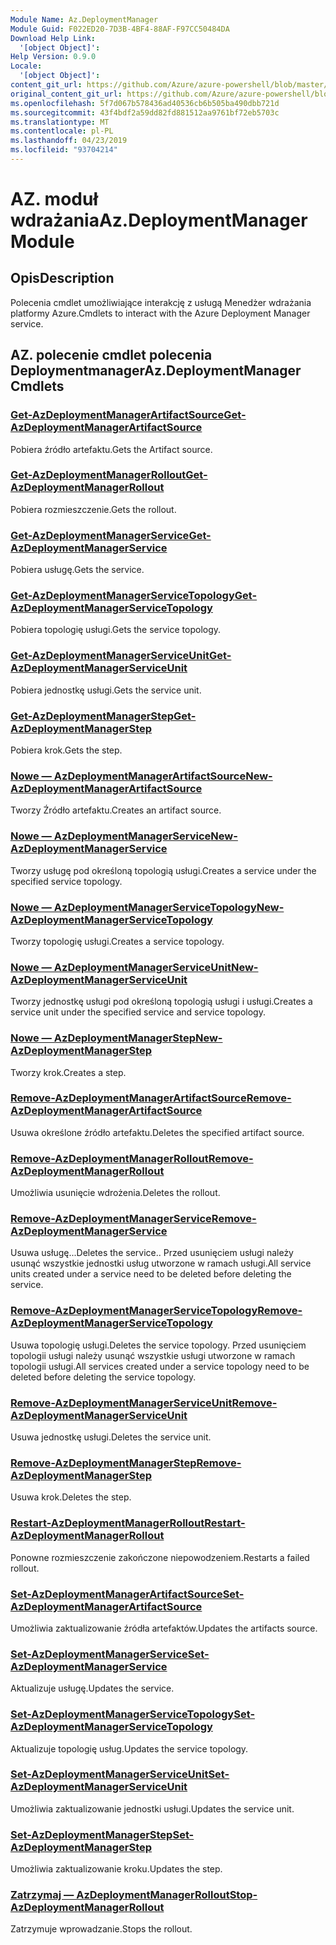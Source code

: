 ```yaml
---
Module Name: Az.DeploymentManager
Module Guid: F022ED20-7D3B-4BF4-88AF-F97CC50484DA
Download Help Link:
  '[object Object]': 
Help Version: 0.9.0
Locale:
  '[object Object]': 
content_git_url: https://github.com/Azure/azure-powershell/blob/master/src/DeploymentManager/DeploymentManager/help/Az.DeploymentManager.md
original_content_git_url: https://github.com/Azure/azure-powershell/blob/master/src/DeploymentManager/DeploymentManager/help/Az.DeploymentManager.md
ms.openlocfilehash: 5f7d067b578436ad40536cb6b505ba490dbb721d
ms.sourcegitcommit: 43f4bdf2a59dd82fd881512aa9761bf72eb5703c
ms.translationtype: MT
ms.contentlocale: pl-PL
ms.lasthandoff: 04/23/2019
ms.locfileid: "93704214"
---
```

# <span data-ttu-id="b276d-101">AZ. moduł wdrażania</span><span class="sxs-lookup"><span data-stu-id="b276d-101">Az.DeploymentManager Module</span></span>
## <span data-ttu-id="b276d-102">Opis</span><span class="sxs-lookup"><span data-stu-id="b276d-102">Description</span></span>
<span data-ttu-id="b276d-103">Polecenia cmdlet umożliwiające interakcję z usługą Menedżer wdrażania platformy Azure.</span><span class="sxs-lookup"><span data-stu-id="b276d-103">Cmdlets to interact with the Azure Deployment Manager service.</span></span>

## <span data-ttu-id="b276d-104">AZ. polecenie cmdlet polecenia Deploymentmanager</span><span class="sxs-lookup"><span data-stu-id="b276d-104">Az.DeploymentManager Cmdlets</span></span>
### [<span data-ttu-id="b276d-105">Get-AzDeploymentManagerArtifactSource</span><span class="sxs-lookup"><span data-stu-id="b276d-105">Get-AzDeploymentManagerArtifactSource</span></span>](Get-AzDeploymentManagerArtifactSource.md)
<span data-ttu-id="b276d-106">Pobiera źródło artefaktu.</span><span class="sxs-lookup"><span data-stu-id="b276d-106">Gets the Artifact source.</span></span>

### [<span data-ttu-id="b276d-107">Get-AzDeploymentManagerRollout</span><span class="sxs-lookup"><span data-stu-id="b276d-107">Get-AzDeploymentManagerRollout</span></span>](Get-AzDeploymentManagerRollout.md)
<span data-ttu-id="b276d-108">Pobiera rozmieszczenie.</span><span class="sxs-lookup"><span data-stu-id="b276d-108">Gets the rollout.</span></span>

### [<span data-ttu-id="b276d-109">Get-AzDeploymentManagerService</span><span class="sxs-lookup"><span data-stu-id="b276d-109">Get-AzDeploymentManagerService</span></span>](Get-AzDeploymentManagerService.md)
<span data-ttu-id="b276d-110">Pobiera usługę.</span><span class="sxs-lookup"><span data-stu-id="b276d-110">Gets the service.</span></span>

### [<span data-ttu-id="b276d-111">Get-AzDeploymentManagerServiceTopology</span><span class="sxs-lookup"><span data-stu-id="b276d-111">Get-AzDeploymentManagerServiceTopology</span></span>](Get-AzDeploymentManagerServiceTopology.md)
<span data-ttu-id="b276d-112">Pobiera topologię usługi.</span><span class="sxs-lookup"><span data-stu-id="b276d-112">Gets the service topology.</span></span>

### [<span data-ttu-id="b276d-113">Get-AzDeploymentManagerServiceUnit</span><span class="sxs-lookup"><span data-stu-id="b276d-113">Get-AzDeploymentManagerServiceUnit</span></span>](Get-AzDeploymentManagerServiceUnit.md)
<span data-ttu-id="b276d-114">Pobiera jednostkę usługi.</span><span class="sxs-lookup"><span data-stu-id="b276d-114">Gets the service unit.</span></span>

### [<span data-ttu-id="b276d-115">Get-AzDeploymentManagerStep</span><span class="sxs-lookup"><span data-stu-id="b276d-115">Get-AzDeploymentManagerStep</span></span>](Get-AzDeploymentManagerStep.md)
<span data-ttu-id="b276d-116">Pobiera krok.</span><span class="sxs-lookup"><span data-stu-id="b276d-116">Gets the step.</span></span>

### [<span data-ttu-id="b276d-117">Nowe — AzDeploymentManagerArtifactSource</span><span class="sxs-lookup"><span data-stu-id="b276d-117">New-AzDeploymentManagerArtifactSource</span></span>](New-AzDeploymentManagerArtifactSource.md)
<span data-ttu-id="b276d-118">Tworzy Źródło artefaktu.</span><span class="sxs-lookup"><span data-stu-id="b276d-118">Creates an artifact source.</span></span>

### [<span data-ttu-id="b276d-119">Nowe — AzDeploymentManagerService</span><span class="sxs-lookup"><span data-stu-id="b276d-119">New-AzDeploymentManagerService</span></span>](New-AzDeploymentManagerService.md)
<span data-ttu-id="b276d-120">Tworzy usługę pod określoną topologią usługi.</span><span class="sxs-lookup"><span data-stu-id="b276d-120">Creates a service under the specified service topology.</span></span>

### [<span data-ttu-id="b276d-121">Nowe — AzDeploymentManagerServiceTopology</span><span class="sxs-lookup"><span data-stu-id="b276d-121">New-AzDeploymentManagerServiceTopology</span></span>](New-AzDeploymentManagerServiceTopology.md)
<span data-ttu-id="b276d-122">Tworzy topologię usługi.</span><span class="sxs-lookup"><span data-stu-id="b276d-122">Creates a service topology.</span></span>

### [<span data-ttu-id="b276d-123">Nowe — AzDeploymentManagerServiceUnit</span><span class="sxs-lookup"><span data-stu-id="b276d-123">New-AzDeploymentManagerServiceUnit</span></span>](New-AzDeploymentManagerServiceUnit.md)
<span data-ttu-id="b276d-124">Tworzy jednostkę usługi pod określoną topologią usługi i usługi.</span><span class="sxs-lookup"><span data-stu-id="b276d-124">Creates a service unit under the specified service and service topology.</span></span>

### [<span data-ttu-id="b276d-125">Nowe — AzDeploymentManagerStep</span><span class="sxs-lookup"><span data-stu-id="b276d-125">New-AzDeploymentManagerStep</span></span>](New-AzDeploymentManagerStep.md)
<span data-ttu-id="b276d-126">Tworzy krok.</span><span class="sxs-lookup"><span data-stu-id="b276d-126">Creates a step.</span></span>

### [<span data-ttu-id="b276d-127">Remove-AzDeploymentManagerArtifactSource</span><span class="sxs-lookup"><span data-stu-id="b276d-127">Remove-AzDeploymentManagerArtifactSource</span></span>](Remove-AzDeploymentManagerArtifactSource.md)
<span data-ttu-id="b276d-128">Usuwa określone źródło artefaktu.</span><span class="sxs-lookup"><span data-stu-id="b276d-128">Deletes the specified artifact source.</span></span>

### [<span data-ttu-id="b276d-129">Remove-AzDeploymentManagerRollout</span><span class="sxs-lookup"><span data-stu-id="b276d-129">Remove-AzDeploymentManagerRollout</span></span>](Remove-AzDeploymentManagerRollout.md)
<span data-ttu-id="b276d-130">Umożliwia usunięcie wdrożenia.</span><span class="sxs-lookup"><span data-stu-id="b276d-130">Deletes the rollout.</span></span>

### [<span data-ttu-id="b276d-131">Remove-AzDeploymentManagerService</span><span class="sxs-lookup"><span data-stu-id="b276d-131">Remove-AzDeploymentManagerService</span></span>](Remove-AzDeploymentManagerService.md)
<span data-ttu-id="b276d-132">Usuwa usługę...</span><span class="sxs-lookup"><span data-stu-id="b276d-132">Deletes the service..</span></span> <span data-ttu-id="b276d-133">Przed usunięciem usługi należy usunąć wszystkie jednostki usług utworzone w ramach usługi.</span><span class="sxs-lookup"><span data-stu-id="b276d-133">All service units created under a service need to be deleted before deleting the service.</span></span>

### [<span data-ttu-id="b276d-134">Remove-AzDeploymentManagerServiceTopology</span><span class="sxs-lookup"><span data-stu-id="b276d-134">Remove-AzDeploymentManagerServiceTopology</span></span>](Remove-AzDeploymentManagerServiceTopology.md)
<span data-ttu-id="b276d-135">Usuwa topologię usługi.</span><span class="sxs-lookup"><span data-stu-id="b276d-135">Deletes the service topology.</span></span> <span data-ttu-id="b276d-136">Przed usunięciem topologii usługi należy usunąć wszystkie usługi utworzone w ramach topologii usługi.</span><span class="sxs-lookup"><span data-stu-id="b276d-136">All services created under a service topology need to be deleted before deleting the service topology.</span></span>

### [<span data-ttu-id="b276d-137">Remove-AzDeploymentManagerServiceUnit</span><span class="sxs-lookup"><span data-stu-id="b276d-137">Remove-AzDeploymentManagerServiceUnit</span></span>](Remove-AzDeploymentManagerServiceUnit.md)
<span data-ttu-id="b276d-138">Usuwa jednostkę usługi.</span><span class="sxs-lookup"><span data-stu-id="b276d-138">Deletes the service unit.</span></span>

### [<span data-ttu-id="b276d-139">Remove-AzDeploymentManagerStep</span><span class="sxs-lookup"><span data-stu-id="b276d-139">Remove-AzDeploymentManagerStep</span></span>](Remove-AzDeploymentManagerStep.md)
<span data-ttu-id="b276d-140">Usuwa krok.</span><span class="sxs-lookup"><span data-stu-id="b276d-140">Deletes the step.</span></span>

### [<span data-ttu-id="b276d-141">Restart-AzDeploymentManagerRollout</span><span class="sxs-lookup"><span data-stu-id="b276d-141">Restart-AzDeploymentManagerRollout</span></span>](Restart-AzDeploymentManagerRollout.md)
<span data-ttu-id="b276d-142">Ponowne rozmieszczenie zakończone niepowodzeniem.</span><span class="sxs-lookup"><span data-stu-id="b276d-142">Restarts a failed rollout.</span></span>

### [<span data-ttu-id="b276d-143">Set-AzDeploymentManagerArtifactSource</span><span class="sxs-lookup"><span data-stu-id="b276d-143">Set-AzDeploymentManagerArtifactSource</span></span>](Set-AzDeploymentManagerArtifactSource.md)
<span data-ttu-id="b276d-144">Umożliwia zaktualizowanie źródła artefaktów.</span><span class="sxs-lookup"><span data-stu-id="b276d-144">Updates the artifacts source.</span></span>

### [<span data-ttu-id="b276d-145">Set-AzDeploymentManagerService</span><span class="sxs-lookup"><span data-stu-id="b276d-145">Set-AzDeploymentManagerService</span></span>](Set-AzDeploymentManagerService.md)
<span data-ttu-id="b276d-146">Aktualizuje usługę.</span><span class="sxs-lookup"><span data-stu-id="b276d-146">Updates the service.</span></span>

### [<span data-ttu-id="b276d-147">Set-AzDeploymentManagerServiceTopology</span><span class="sxs-lookup"><span data-stu-id="b276d-147">Set-AzDeploymentManagerServiceTopology</span></span>](Set-AzDeploymentManagerServiceTopology.md)
<span data-ttu-id="b276d-148">Aktualizuje topologię usług.</span><span class="sxs-lookup"><span data-stu-id="b276d-148">Updates the service topology.</span></span>

### [<span data-ttu-id="b276d-149">Set-AzDeploymentManagerServiceUnit</span><span class="sxs-lookup"><span data-stu-id="b276d-149">Set-AzDeploymentManagerServiceUnit</span></span>](Set-AzDeploymentManagerServiceUnit.md)
<span data-ttu-id="b276d-150">Umożliwia zaktualizowanie jednostki usługi.</span><span class="sxs-lookup"><span data-stu-id="b276d-150">Updates the service unit.</span></span>

### [<span data-ttu-id="b276d-151">Set-AzDeploymentManagerStep</span><span class="sxs-lookup"><span data-stu-id="b276d-151">Set-AzDeploymentManagerStep</span></span>](Set-AzDeploymentManagerStep.md)
<span data-ttu-id="b276d-152">Umożliwia zaktualizowanie kroku.</span><span class="sxs-lookup"><span data-stu-id="b276d-152">Updates the step.</span></span>

### [<span data-ttu-id="b276d-153">Zatrzymaj — AzDeploymentManagerRollout</span><span class="sxs-lookup"><span data-stu-id="b276d-153">Stop-AzDeploymentManagerRollout</span></span>](Stop-AzDeploymentManagerRollout.md)
<span data-ttu-id="b276d-154">Zatrzymuje wprowadzanie.</span><span class="sxs-lookup"><span data-stu-id="b276d-154">Stops the rollout.</span></span>


